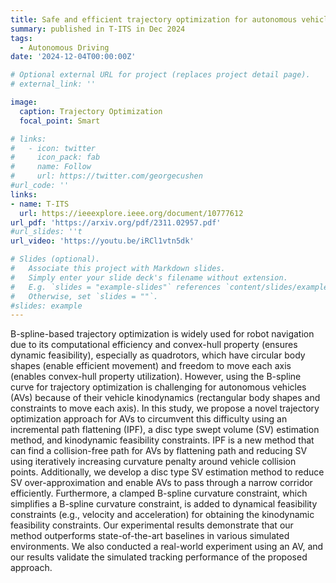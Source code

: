 ```yaml
---
title: Safe and efficient trajectory optimization for autonomous vehicles using b-spline with incremental path flattening.
summary: published in T-ITS in Dec 2024
tags:
  - Autonomous Driving
date: '2024-12-04T00:00:00Z'

# Optional external URL for project (replaces project detail page).
# external_link: ''

image:
  caption: Trajectory Optimization
  focal_point: Smart

# links: 
#   - icon: twitter
#     icon_pack: fab
#     name: Follow
#     url: https://twitter.com/georgecushen
#url_code: ''
links:
- name: T-ITS
  url: https://ieeexplore.ieee.org/document/10777612
url_pdf: 'https://arxiv.org/pdf/2311.02957.pdf'
#url_slides: ''t
url_video: 'https://youtu.be/iRCl1vtn5dk'

# Slides (optional).
#   Associate this project with Markdown slides.
#   Simply enter your slide deck's filename without extension.
#   E.g. `slides = "example-slides"` references `content/slides/example-slides.md`.
#   Otherwise, set `slides = ""`.
#slides: example
---
```


B-spline-based trajectory optimization is widely used for robot navigation due to its computational efficiency and convex-hull property (ensures dynamic feasibility), especially as quadrotors, which have circular body shapes (enable efficient movement) and freedom to move each axis (enables convex-hull property utilization). However, using the B-spline curve for trajectory optimization is challenging for autonomous vehicles (AVs) because of their vehicle kinodynamics (rectangular body shapes and constraints to move each axis). In this study, we propose a novel trajectory optimization approach for AVs to circumvent this difficulty using an incremental path flattening (IPF), a disc type swept volume (SV) estimation method, and kinodynamic feasibility constraints. IPF is a new method that can find a collision-free path for AVs by flattening path and reducing SV using iteratively increasing curvature penalty around vehicle collision points. Additionally, we develop a disc type SV estimation method to reduce SV over-approximation and enable AVs to pass through a narrow corridor efficiently. Furthermore, a clamped B-spline curvature constraint, which simplifies a B-spline curvature constraint, is added to dynamical feasibility constraints (e.g., velocity and acceleration) for obtaining the kinodynamic feasibility constraints. Our experimental results demonstrate that our method outperforms state-of-the-art baselines in various simulated environments. We also conducted a real-world experiment using an AV, and our results validate the simulated tracking performance of the proposed approach.
